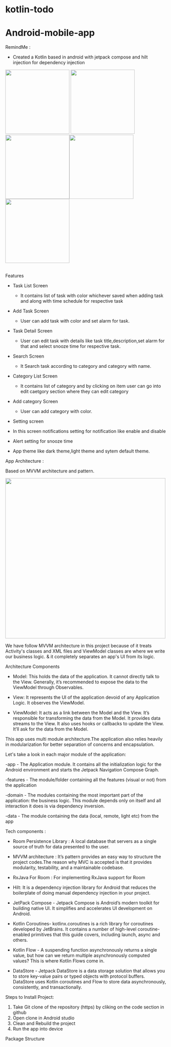 # kotlin-todo

# Android-mobile-app

RemindMe :
- Created a Kotlin based in android with jetpack compose and hilt injection for dependency injection

<img src="https://github.com/RxMobile-Dummy/kotlin-todo/blob/development/app/media/app_ui.gif" width="200" style="max-width:100%;"> <img src="https://github.com/RxMobile-Dummy/kotlin-todo/blob/development/app/media/taskList.jpg" width="200" style="max-width:100%;"><img src="https://github.com/RxMobile-Dummy/kotlin-todo/blob/development/app/media/categoryList.jpg" width="200" style="max-width:100%;"><img src="https://github.com/RxMobile-Dummy/kotlin-todo/blob/development/app/media/searchTask.jpg" width="200" style="max-width:100%;"><img src="https://github.com/RxMobile-Dummy/kotlin-todo/blob/development/app/media/settings.jpg" width="200" style="max-width:100%;"></br></br>


Features

- Task List Screen
   - It contains list of task with color whichever saved when adding task and along with time schedule for respective task

- Add Task Screen
   - User can add task with color and set alarm for task.

- Task Detail Screen
   - User can edit task with details like task title,description,set alarm for that and select snooze time for respective task.

- Search Screen
   - It Search task according to category and category with name.

- Category List Screen
  -  It contains list of category and by clicking on item user can go into edit caetgory section where they can edit category

- Add category Screen
  -  User can add category with color.

- Setting screen
 -    In this screen notifications setting for notification like enable and disable 
 -    Alert setting for snooze time
 -    App theme like dark theme,light theme and sytem default theme.

App Architecture :

Based on MVVM architecture and pattern.

<img src="https://github.com/RxMobile-Dummy/kotlin-todo/blob/development/app/media/remindme_architecture.png" width="500" style="max-width:500%;">

We have follow MVVM architecture in this project because of it treats Activity's classes and XML files and ViewModel classes are where we write our business logic. & it completely separates an app's UI from its logic.

Architecture Components

- Model: This holds the data of the application. It cannot directly talk to the View. Generally, it’s recommended to expose the data to the ViewModel through Observables.

- View: It represents the UI of the application devoid of any Application Logic. It observes the ViewModel.

- ViewModel: It acts as a link between the Model and the View. It’s responsible for transforming the data from the Model. It provides data streams to the View. It also uses hooks or callbacks to update the View. It’ll ask for the data from the Model.

This app uses multi module architecture.The application also relies heavily in modularization for better separation of concerns and encapsulation.

Let's take a look in each major module of the application:

-app - The Application module. It contains all the initialization logic for the Android environment and starts the Jetpack Navigation Compose Graph.

-features - The module/folder containing all the features (visual or not) from the application

-domain - The modules containing the most important part of the application: the business logic. This module depends only on itself and all interaction it does is via dependency inversion.

-data - The module containing the data (local, remote, light etc) from the app

Tech components :

- Room Persistence Library : A local database that servers as a single source of truth for data presented to the user.

- MVVM architecture : It’s pattern provides an easy way to structure the project codes.The reason why MVC is accepted is that it provides modularity, testability, and a maintainable codebase.

- RxJava For Room : For implementing RxJava support for Room

- Hilt: It is a dependency injection library for Android that reduces the boilerplate of doing manual dependency injection in your project.

- JetPack Compose - Jetpack Compose is Android’s modern toolkit for building native UI. It simplifies and accelerates UI development on Android.

- Kotlin Coroutines- kotlinx.coroutines is a rich library for coroutines developed by JetBrains. It contains a number of high-level coroutine-enabled primitives that this guide covers, including launch, async and others.

- Kotlin Flow - A suspending function asynchronously returns a single value, but how can we return multiple asynchronously computed values? This is where Kotlin Flows come in.

- DataStore  - Jetpack DataStore is a data storage solution that allows you to store key-value pairs or typed objects with protocol buffers. DataStore uses Kotlin coroutines and Flow to store data asynchronously, consistently, and transactionally.

Steps to Install Project:
1) Take Git clone of the repository (https) by cliking on the code section in github
2) Open clone in Android studio
3) Clean and Rebuild the project
4) Run the app into device

Package Structure

